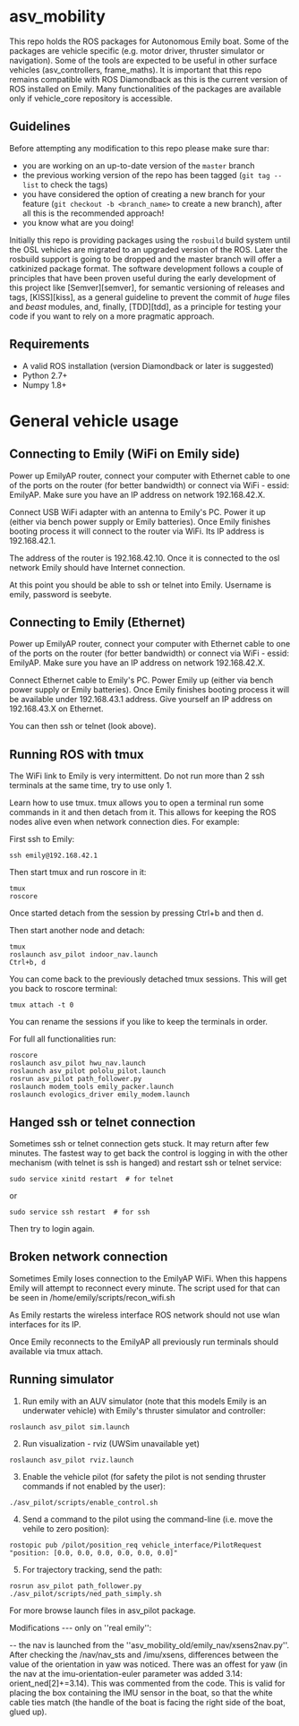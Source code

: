 asv_mobility
============

This repo holds the ROS packages for Autonomous Emily boat. Some of the packages are vehicle specific (e.g. motor driver, thruster simulator or navigation).
Some of the tools are expected to be useful in other surface vehicles (asv_controllers, frame_maths).
It is important that this repo remains compatible with ROS Diamondback as this is the current version of ROS installed on Emily.
Many functionalities of the packages are available only if vehicle_core repository is accessible.

Guidelines
----------

Before attempting any modification to this repo please make sure thar:
  - you are working on an up-to-date version of the `master` branch
  - the previous working version of the repo has been tagged (`git tag --list` to check the tags)
  - you have considered the option of creating a new branch for your feature (`git checkout -b <branch_name>` to create a new branch), after all this is the recommended approach!
  - you know what are you doing!
  
Initially this repo is providing packages using the `rosbuild` build system until the OSL vehicles are migrated to an
 upgraded version of the ROS. Later the rosbuild support is going to be dropped and the master branch will offer a
 catkinized package format. The software development follows a couple of principles that have been proven useful
 during the early development of this project like [Semver][semver], for semantic versioning of releases and tags,
 [KISS][kiss], as a general guideline to prevent the commit of _huge_ files and _beast_ modules, and, finally,
 [TDD][tdd], as a principle for testing your code if you want to rely on a more pragmatic approach.

Requirements
------------
  - A valid ROS installation (version Diamondback or later is suggested)
  - Python 2.7+
  - Numpy 1.8+

General vehicle usage
====================

Connecting to Emily (WiFi on Emily side)
-----------------------------------------

Power up EmilyAP router, connect your computer with Ethernet cable to one of the ports on the router (for better bandwidth) or connect via WiFi - essid: EmilyAP. Make sure you have an IP address on network 192.168.42.X.

Connect USB WiFi adapter with an antenna to Emily's PC. Power it up (either via bench power supply or Emily batteries). Once Emily finishes booting process it will connect to the router via WiFi. Its IP address is 192.168.42.1.

The address of the router is 192.168.42.10. Once it is connected to the osl network Emily should have Internet connection.

At this point you should be able to ssh or telnet into Emily. Username is emily, password is seebyte.

Connecting to Emily (Ethernet)
-----------------------------------------

Power up EmilyAP router, connect your computer with Ethernet cable to one of the ports on the router (for better bandwidth) or connect via WiFi - essid: EmilyAP. Make sure you have an IP address on network 192.168.42.X.

Connect Ethernet cable to Emily's PC. Power Emily up (either via bench power supply or Emily batteries). Once Emily finishes booting process it will be available under 192.168.43.1 address. Give yourself an IP address on 192.168.43.X on Ethernet.

You can then ssh or telnet (look above). 

Running ROS with tmux
---------------------

The WiFi link to Emily is very intermittent. Do not run more than 2 ssh terminals at the same time, try to use only 1.

Learn how to use tmux. tmux allows you to open a terminal run some commands in it and then detach from it. This 
allows for keeping the ROS nodes alive even when network connection dies. For example:

First ssh to Emily:
  ```
  ssh emily@192.168.42.1
  ```
Then start tmux and run roscore in it:
  ```
  tmux
  roscore
  ```
Once started detach from the session by pressing Ctrl+b and then d.

Then start another node and detach:
  ```
  tmux
  roslaunch asv_pilot indoor_nav.launch
  Ctrl+b, d
  ```
You can come back to the previously detached tmux sessions. This will get you back to roscore terminal:
  ```
  tmux attach -t 0
  ```
You can rename the sessions if you like to keep the terminals in order.

For full all functionalities run:
  ```
  roscore
  roslaunch asv_pilot hwu_nav.launch
  roslaunch asv_pilot pololu_pilot.launch
  rosrun asv_pilot path_follower.py
  roslaunch modem_tools emily_packer.launch
  roslaunch evologics_driver emily_modem.launch
  ```
Hanged ssh or telnet connection
------------------------------

Sometimes ssh or telnet connection gets stuck. It may return after few minutes. The fastest way to get back the control
is logging in with the other mechanism (with telnet is ssh is hanged) and restart ssh or telnet service:
  ```
  sudo service xinitd restart  # for telnet
  ```
or
  ```
  sudo service ssh restart  # for ssh
  ```
  
Then try to login again.

Broken network connection
------------------------

Sometimes Emily loses connection to the EmilyAP WiFi. When this happens Emily will attempt to reconnect every minute. The script used for that can be seen in /home/emily/scripts/recon_wifi.sh

As Emily restarts the wireless interface ROS network should not use wlan interfaces for its IP.

Once Emily reconnects to the EmilyAP all previously run terminals should available via tmux attach.

Running simulator
-------------

1) Run emily with an AUV simulator (note that this models Emily is an underwater vehicle) with Emily's thruster simulator and controller:
  ```
  roslaunch asv_pilot sim.launch
  ```

2) Run visualization - rviz (UWSim unavailable yet)
  ```
  roslaunch asv_pilot rviz.launch
  ```
  
3) Enable the vehicle pilot (for safety the pilot is not sending thruster commands if not enabled by the user):
  ```
  ./asv_pilot/scripts/enable_control.sh
  ```
  
4) Send a command to the pilot using the command-line (i.e. move the vehile to zero position):
  ```
  rostopic pub /pilot/position_req vehicle_interface/PilotRequest "position: [0.0, 0.0, 0.0, 0.0, 0.0, 0.0]"
  ```

5) For trajectory tracking, send the path:
  ```
  rosrun asv_pilot path_follower.py
  ./asv_pilot/scripts/ned_path_simply.sh
  ```

For more browse launch files in asv_pilot package.


Modifications --- only on ''real emily'':


-- the nav is launched from the ''asv_mobility_old/emily_nav/xsens2nav.py''. After checking the /nav/nav_sts and /imu/xsens, differences between the value of the orientation in yaw was noticed.  There was an offest for yaw (in the nav at the imu-orientation-euler parameter was added 3.14: orient_ned[2]+=3.14). This was commented from the code. This is valid for placing the box containing the IMU sensor in the boat, so that the white cable ties match (the handle of the boat is facing the right side of the boat, glued up).
